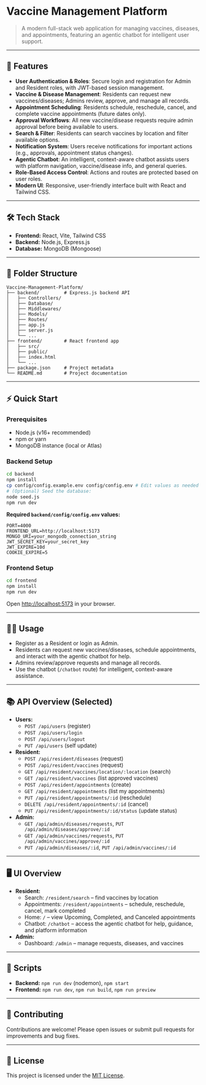 

# Vaccine Management Platform

> A modern full-stack web application for managing vaccines, diseases, and appointments, featuring an agentic chatbot for intelligent user support.

---

## 🚀 Features

- **User Authentication & Roles**: Secure login and registration for Admin and Resident roles, with JWT-based session management.
- **Vaccine & Disease Management**: Residents can request new vaccines/diseases; Admins review, approve, and manage all records.
- **Appointment Scheduling**: Residents schedule, reschedule, cancel, and complete vaccine appointments (future dates only).
- **Approval Workflows**: All new vaccine/disease requests require admin approval before being available to users.
- **Search & Filter**: Residents can search vaccines by location and filter available options.
- **Notification System**: Users receive notifications for important actions (e.g., approvals, appointment status changes).
- **Agentic Chatbot**: An intelligent, context-aware chatbot assists users with platform navigation, vaccine/disease info, and general queries.
- **Role-Based Access Control**: Actions and routes are protected based on user roles.
- **Modern UI**: Responsive, user-friendly interface built with React and Tailwind CSS.

---

## 🛠️ Tech Stack

- **Frontend:** React, Vite, Tailwind CSS
- **Backend:** Node.js, Express.js
- **Database:** MongoDB (Mongoose)

---

## 📁 Folder Structure

```
Vaccine-Management-Platform/
├── backend/         # Express.js backend API
│   ├── Controllers/
│   ├── Database/
│   ├── Middlewares/
│   ├── Models/
│   ├── Routes/
│   ├── app.js
│   ├── server.js
│   └── ...
├── frontend/        # React frontend app
│   ├── src/
│   ├── public/
│   ├── index.html
│   └── ...
├── package.json     # Project metadata
└── README.md        # Project documentation
```

---

## ⚡ Quick Start

### Prerequisites
- Node.js (v16+ recommended)
- npm or yarn
- MongoDB instance (local or Atlas)

### Backend Setup
```sh
cd backend
npm install
cp config/config.example.env config/config.env # Edit values as needed
# (Optional) Seed the database:
node seed.js
npm run dev
```

**Required `backend/config/config.env` values:**
```
PORT=4000
FRONTEND_URL=http://localhost:5173
MONGO_URI=your_mongodb_connection_string
JWT_SECRET_KEY=your_secret_key
JWT_EXPIRE=10d
COOKIE_EXPIRE=5
```

### Frontend Setup
```sh
cd frontend
npm install
npm run dev
```

Open [http://localhost:5173](http://localhost:5173) in your browser.

---

## 🧑‍💻 Usage

- Register as a Resident or login as Admin.
- Residents can request new vaccines/diseases, schedule appointments, and interact with the agentic chatbot for help.
- Admins review/approve requests and manage all records.
- Use the chatbot (`/chatbot` route) for intelligent, context-aware assistance.

---

## 📚 API Overview (Selected)

- **Users:**
  - `POST /api/users` (register)
  - `POST /api/users/login`
  - `POST /api/users/logout`
  - `PUT /api/users` (self update)
- **Resident:**
  - `POST /api/resident/diseases` (request)
  - `POST /api/resident/vaccines` (request)
  - `GET /api/resident/vaccines/location/:location` (search)
  - `GET /api/resident/vaccines` (list approved vaccines)
  - `POST /api/resident/appointments` (create)
  - `GET /api/resident/appointments` (list my appointments)
  - `PUT /api/resident/appointments/:id` (reschedule)
  - `DELETE /api/resident/appointments/:id` (cancel)
  - `PUT /api/resident/appointments/:id/status` (update status)
- **Admin:**
  - `GET /api/admin/diseases/requests`, `PUT /api/admin/diseases/approve/:id`
  - `GET /api/admin/vaccines/requests`, `PUT /api/admin/vaccines/approve/:id`
  - `PUT /api/admin/diseases/:id`, `PUT /api/admin/vaccines/:id`

---

## 🖥️ UI Overview

- **Resident:**
  - Search: `/resident/search` – find vaccines by location
  - Appointments: `/resident/appointments` – schedule, reschedule, cancel, mark completed
  - Home: `/` – view Upcoming, Completed, and Canceled appointments
  - Chatbot: `/chatbot` – access the agentic chatbot for help, guidance, and platform information
- **Admin:**
  - Dashboard: `/admin` – manage requests, diseases, and vaccines

---

## 📜 Scripts

- **Backend:** `npm run dev` (nodemon), `npm start`
- **Frontend:** `npm run dev`, `npm run build`, `npm run preview`

---

## 🤝 Contributing

Contributions are welcome! Please open issues or submit pull requests for improvements and bug fixes.

---

## 📝 License

This project is licensed under the [MIT License](LICENSE).
